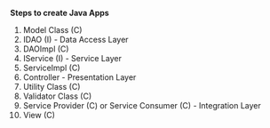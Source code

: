 **Steps to create Java Apps**

1. Model Class (C)
2. IDAO (I) - Data Access Layer
3. DAOImpl (C)
4. IService (I) - Service Layer
5. ServiceImpl (C)
6. Controller - Presentation Layer
7. Utility Class (C)
8. Validator Class (C)
9. Service Provider (C) or Service Consumer (C) - Integration Layer
10. View (C)